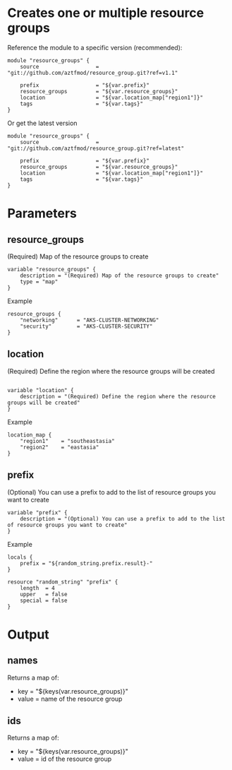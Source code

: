 # Creates one or multiple resource groups



Reference the module to a specific version (recommended):
```
module "resource_groups" {
    source                  = "git://github.com/aztfmod/resource_group.git?ref=v1.1"
  
    prefix                  = "${var.prefix}"
    resource_groups         = "${var.resource_groups}"
    location                = "${var.location_map["region1"]}"
    tags                    = "${var.tags}"
}
```

Or get the latest version
```
module "resource_groups" {
    source                  = "git://github.com/aztfmod/resource_group.git?ref=latest"
  
    prefix                  = "${var.prefix}"
    resource_groups         = "${var.resource_groups}"
    location                = "${var.location_map["region1"]}"
    tags                    = "${var.tags}"
}
```

# Parameters

## resource_groups
(Required) Map of the resource groups to create
```
variable "resource_groups" {
    description = "(Required) Map of the resource groups to create"
    type = "map"
}

```
Example
```
resource_groups {
    "networking"      = "AKS-CLUSTER-NETWORKING"
    "security"        = "AKS-CLUSTER-SECURITY"
}
```

## location
(Required) Define the region where the resource groups will be created
```

variable "location" {
    description = "(Required) Define the region where the resource groups will be created"
}
```
Example
```
location_map {
    "region1"    = "southeastasia"
    "region2"    = "eastasia"
}
```

## prefix
(Optional) You can use a prefix to add to the list of resource groups you want to create
```
variable "prefix" {
    description = "(Optional) You can use a prefix to add to the list of resource groups you want to create"
}
```
Example
```
locals {
    prefix = "${random_string.prefix.result}-"
}

resource "random_string" "prefix" {
    length  = 4
    upper   = false
    special = false
}
```

# Output
## names
Returns a map of:
- key   = "${keys(var.resource_groups)}"
- value = name of the resource group

## ids
Returns a map of:
- key   = "${keys(var.resource_groups)}"
- value = id of the resource group